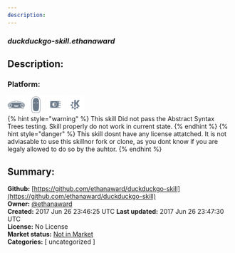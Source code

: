 ```yaml
---
description: 
---
```


### _duckduckgo-skill.ethanaward_  
## Description:  
  
  
  
### Platform:  
 ![Mark I](../.gitbook/assets/mark-1-icon.png)  ![Mark II](../.gitbook/assets/mark-2-icon.png)  ![Picroft](../.gitbook/assets/picroft-icon.png)  ![plasmoid](../.gitbook/assets/kde.png)   
{% hint style="warning" %}
This skill Did not pass the Abstract Syntax Trees testing. Skill properly do not work in current state.
{% endhint %}
{% hint style="danger" %}
This skill dosnt have any license attatched. It is not adviasable to use this skillnor fork or clone, as you dont know if you are legaly allowed to do so by the auhtor.
{% endhint %}
  
## Summary:  
**Github:** [https://github.com/ethanaward/duckduckgo-skill](https://github.com/ethanaward/duckduckgo-skill)  
**Owner:** [@ethanaward](https://github.com/ethanaward)  
**Created:** 2017 Jun 26 23:46:25 UTC  **Last updated:** 2017 Jun 26 23:47:30 UTC  
**License:** No License  
**Market status:** [Not in Market](https://market.mycroft.ai/skill/)  
**Categories:** [ uncategorized ]   
